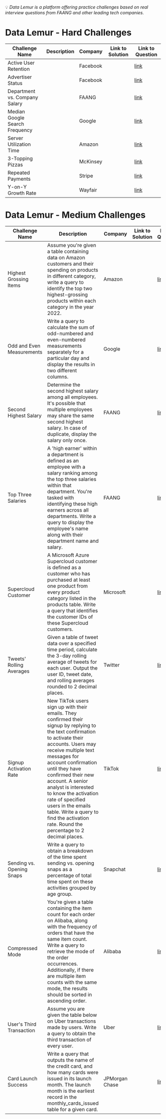 💡 _Data Lemur is a platform offering practice challenges based on real interview questions from FAANG and other leading tech companies._


# Data Lemur - Hard Challenges

| **Challenge Name**         | **Description**                         |    **Company**        | **Link to Solution** | **Link to Question** |
|----------------------------|-----------------------------------------|-----------------------|----------------------|----------------------|
| Active User Retention |  | Facebook |  | [link](https://datalemur.com/questions/user-retention) |
| Advertiser Status |  | Facebook |  | [link](https://datalemur.com/questions/updated-status) |
| Department vs. Company Salary |  | FAANG |  | [link](https://datalemur.com/questions/sql-department-company-salary-comparison) |
| Median Google Search Frequency |  | Google |  | [link](https://datalemur.com/questions/median-search-freq) |
| Server Utilization Time |  | Amazon |  | [link](https://datalemur.com/questions/total-utilization-time) |
| 3-Topping Pizzas |  | McKinsey |  | [link](https://datalemur.com/questions/pizzas-topping-cost) |
| Repeated Payments |  | Stripe |  | [link](https://datalemur.com/questions/repeated-payments) |
| Y-on-Y Growth Rate |  | Wayfair |  | [link](https://datalemur.com/questions/yoy-growth-rate) |


# Data Lemur - Medium Challenges

| **Challenge Name**         | **Description**                         |    **Company**        | **Link to Solution** | **Link to Question** |
|----------------------------|-----------------------------------------|-----------------------|----------------------|----------------------|
| Highest Grossing Items | Assume you're given a table containing data on Amazon customers and their spending on products in different category, write a query to identify the top two highest-grossing products within each category in the year 2022. | Amazon |  | [link](https://datalemur.com/questions/sql-highest-grossing) |
| Odd and Even Measurements | Write a query to calculate the sum of odd-numbered and even-numbered measurements separately for a particular day and display the results in two different columns. | Google |  | [link](https://datalemur.com/questions/odd-even-measurements) |
| Second Highest Salary | Determine the second highest salary among all employees. It's possible that multiple employees may share the same second highest salary. In case of duplicate, display the salary only once. | FAANG |   | [link](https://datalemur.com/questions/sql-second-highest-salary) |
| Top Three Salaries | A 'high earner' within a department is defined as an employee with a salary ranking among the top three salaries within that department. You're tasked with identifying these high earners across all departments. Write a query to display the employee's name along with their department name and salary. | FAANG |  | [link](https://datalemur.com/questions/sql-top-three-salaries) |
| Supercloud Customer | A Microsoft Azure Supercloud customer is defined as a customer who has purchased at least one product from every product category listed in the products table. Write a query that identifies the customer IDs of these Supercloud customers. | Microsoft |  | [link](https://datalemur.com/questions/supercloud-customer) |
| Tweets' Rolling Averages | Given a table of tweet data over a specified time period, calculate the 3-day rolling average of tweets for each user. Output the user ID, tweet date, and rolling averages rounded to 2 decimal places. | Twitter |  | [link](https://datalemur.com/questions/rolling-average-tweets) |
| Signup Activation Rate | New TikTok users sign up with their emails. They confirmed their signup by replying to the text confirmation to activate their accounts. Users may receive multiple text messages for account confirmation until they have confirmed their new account. A senior analyst is interested to know the activation rate of specified users in the emails table. Write a query to find the activation rate. Round the percentage to 2 decimal places. | TikTok |  | [link](https://datalemur.com/questions/signup-confirmation-rate) |
| Sending vs. Opening Snaps | Write a query to obtain a breakdown of the time spent sending vs. opening snaps as a percentage of total time spent on these activities grouped by age group. | Snapchat |  | [link](https://datalemur.com/questions/time-spent-snaps) |
| Compressed Mode | You're given a table containing the item count for each order on Alibaba, along with the frequency of orders that have the same item count. Write a query to retrieve the mode of the order occurrences. Additionally, if there are multiple item counts with the same mode, the results should be sorted in ascending order. | Alibaba |  | [link](https://datalemur.com/questions/alibaba-compressed-mode) |
| User's Third Transaction | Assume you are given the table below on Uber transactions made by users. Write a query to obtain the third transaction of every user.  | Uber |  | [link](https://datalemur.com/questions/sql-third-transaction) |
| Card Launch Success | Write a query that outputs the name of the credit card, and how many cards were issued in its launch month. The launch month is the earliest record in the monthly_cards_issued table for a given card. | JPMorgan Chase |  | [link](https://datalemur.com/questions/card-launch-success) |


